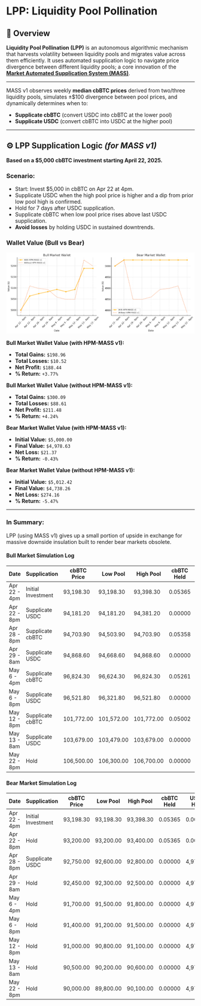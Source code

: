 # LPP: Liquidity Pool Pollination

## 🌱 Overview

**Liquidity Pool Pollination (LPP)** is an autonomous algorithmic mechanism that harvests volatility between liquidity pools and migrates value across them efficiently. It uses automated supplication logic to navigate price divergence between different liquidity pools; a core innovation of the **[Market Automated Supplication System (MASS)](https://github.com/Art-Sells/HPM/tree/main/HPMCodeBase/MASS)**. 

---

MASS v1 observes weekly **median cbBTC prices** derived from two/three liquidity pools, simulates ±$100 divergence between pool prices, and dynamically determines when to:

- **Supplicate cbBTC** (convert USDC into cbBTC at the lower pool)
- **Supplicate USDC** (convert cbBTC into USDC at the higher pool)

---

## ⚙️ LPP Supplication Logic *(for MASS v1)*

**Based on a $5,000 cbBTC investment starting April 22, 2025.**

### Scenario:

- Start: Invest $5,000 in cbBTC on Apr 22 at 4pm.
- Supplicate USDC when the high pool price is higher and a dip from prior low pool high is confirmed.
- Hold for 7 days after USDC supplication.
- Supplicate cbBTC when low pool price rises above last USDC supplication.
- **Avoid losses** by holding USDC in sustained downtrends.

### Wallet Value (Bull vs Bear)

<img src="https://github.com/Art-Sells/HPM/blob/main/HPMCodeBase/MASS/LPP/BullVsBearMarketWallets.png" width="800px"> 

**Bull Market Wallet Value (with HPM-MASS v1):**
- **Total Gains:** `$198.96`
- **Total Losses:** `$10.52`
- **Net Profit:** `$188.44`
- **% Return:** `+3.77%`

**Bull Market Wallet Value (without HPM-MASS v1):**
- **Total Gains:** `$300.09`
- **Total Losses:** `$88.61`
- **Net Profit:** `$211.48`
- **% Return:** `+4.24%`

**Bear Market Wallet Value (with HPM-MASS v1):**
- **Initial Value:** `$5,000.00`
- **Final Value:** `$4,978.63`
- **Net Loss:** `$21.37`
- **% Return:** `-0.43%`

**Bear Market Wallet Value (without HPM-MASS v1):**
- **Initial Value:** `$5,012.42`
- **Final Value:** `$4,738.26`
- **Net Loss:** `$274.16`
- **% Return:** `-5.47%`

---

### In Summary:

LPP (using MASS v1) gives up a small portion of upside in exchange for massive downside insulation built to render bear markets obsolete.

#### Bull Market Simulation Log

| Date         | Supplication        | cbBTC Price | Low Pool | High Pool | cbBTC Held | USDC Held | Wallet Value |
|--------------|---------------------|-------------|----------|-----------|------------|-----------|--------------|
| Apr 22 - 4pm | Initial Investment  | 93,198.30   | 93,198.30 | 93,398.30 | 0.05365    | 0.00      | $5,000.00    |
| Apr 22 - 8pm | Supplicate USDC     | 94,181.20   | 94,181.20 | 94,381.20 | 0.00000    | 5,063.46  | $5,063.46    |
| Apr 28 - 8pm | Supplicate cbBTC    | 94,703.90   | 94,503.90 | 94,703.90 | 0.05358    | 0.00      | $5,074.18    |
| Apr 29 - 8am | Supplicate USDC     | 94,868.60   | 94,668.60 | 94,868.60 | 0.00000    | 5,083.00  | $5,083.00    |
| May 6 - 4pm  | Supplicate cbBTC    | 96,824.30   | 96,624.30 | 96,824.30 | 0.05261    | 0.00      | $5,093.52    |
| May 6 - 8pm  | Supplicate USDC     | 96,521.80   | 96,321.80 | 96,521.80 | 0.00000    | 5,083.00  | $5,083.00    |
| May 12 - 8pm | Supplicate cbBTC    | 101,772.00  | 101,572.00| 101,772.00| 0.05002    | 0.00      | $5,083.00    |
| May 13 - 8am | Supplicate USDC     | 103,679.00  | 103,479.00| 103,679.00| 0.00000    | 5,185.46  | $5,185.46    |
| May 22 - 8pm | Hold                | 106,500.00  | 106,300.00| 106,700.00| 0.00000    | 5,185.46  | $5,185.46    |

#### Bear Market Simulation Log

| Date         | Supplication        | cbBTC Price | Low Pool | High Pool | cbBTC Held | USDC Held | Wallet Value |
|--------------|---------------------|-------------|----------|-----------|------------|-----------|--------------|
| Apr 22 - 4pm | Initial Investment  | 93,198.30   | 93,198.30 | 93,398.30 | 0.05365    | 0.00      | $5,000.00    |
| Apr 22 - 8pm | Hold                | 93,200.00   | 93,200.00 | 93,400.00 | 0.05365    | 0.00      | $5,001.15    |
| Apr 28 - 8pm | Supplicate USDC     | 92,750.00   | 92,600.00 | 92,800.00 | 0.00000    | 4,978.63  | $4,978.63    |
| Apr 29 - 8am | Hold                | 92,450.00   | 92,300.00 | 92,500.00 | 0.00000    | 4,978.63  | $4,978.63    |
| May 6 - 4pm  | Hold                | 91,700.00   | 91,500.00 | 91,800.00 | 0.00000    | 4,978.63  | $4,978.63    |
| May 6 - 8pm  | Hold                | 91,400.00   | 91,200.00 | 91,500.00 | 0.00000    | 4,978.63  | $4,978.63    |
| May 12 - 8pm | Hold                | 91,000.00   | 90,800.00 | 91,100.00 | 0.00000    | 4,978.63  | $4,978.63    |
| May 13 - 8am | Hold                | 90,500.00   | 90,200.00 | 90,600.00 | 0.00000    | 4,978.63  | $4,978.63    |
| May 22 - 8pm | Hold                | 90,000.00   | 89,800.00 | 90,100.00 | 0.00000    | 4,978.63  | $4,978.63    |

